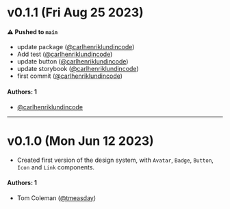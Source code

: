 # v0.1.1 (Fri Aug 25 2023)

#### ⚠️ Pushed to `main`

- update package ([@carlhenriklundincode](https://github.com/carlhenriklundincode))
- Add test ([@carlhenriklundincode](https://github.com/carlhenriklundincode))
- update button ([@carlhenriklundincode](https://github.com/carlhenriklundincode))
- update storybook ([@carlhenriklundincode](https://github.com/carlhenriklundincode))
- first commit ([@carlhenriklundincode](https://github.com/carlhenriklundincode))

#### Authors: 1

- [@carlhenriklundincode](https://github.com/carlhenriklundincode)

---

# v0.1.0 (Mon Jun 12 2023)

- Created first version of the design system, with `Avatar`, `Badge`, `Button`, `Icon` and `Link` components.

#### Authors: 1

- Tom Coleman ([@tmeasday](https://github.com/tmeasday))
